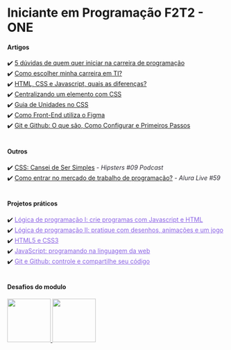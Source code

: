 <h1>Iniciante em Programação F2T2 - ONE</h1>
<h4>Artigos</h4>
✔️ <a href="https://www.alura.com.br/artigos/5-duvidas-de-quem-quer-iniciar-na-carreira-de-programacao">5 dúvidas de quem quer iniciar na carreira de programação</a>
<br>
✔️ <a href="https://www.alura.com.br/artigos/como-escolher-minha-carreira-em-ti">Como escolher minha carreira em TI?</a>
<br>
✔️ <a href="https://www.alura.com.br/artigos/html-css-e-js-definicoes">HTML, CSS e Javascript, quais as diferenças?</a>
<br>
✔️ <a href="https://www.alura.com.br/artigos/centralizando-elementos-com-css">Centralizando um elemento com CSS</a>
<br>
✔️ <a href="https://www.alura.com.br/artigos/guia-de-unidades-no-css">Guia de Unidades no CSS</a>
<br>
✔️ <a href="https://cursos.alura.com.br/extra/alura-mais/como-front-end-utiliza-o-figma-c858">Como Front-End utiliza o Figma</a>
<br>
✔️ <a href="https://www.alura.com.br/artigos/o-que-e-git-github">Git e Github: O que são, Como Configurar e Primeiros Passos</a>
<br>
<br>
<h4>Outros</h4>
✔️ <a href="https://cursos.alura.com.br/extra/hipsterstech/css-cansei-de-ser-simples-hipsters-09-a577">CSS: Cansei de Ser Simples</a><em style="color:#2b2a33;"> - Hipsters #09 Podcast</em>
<br>
✔️ <a href="https://www.youtube.com/watch?v=wUX-tRMynHE&t=5s">Como entrar no mercado de trabalho de programação?</a><em style="color:#2b2a33;"> - Alura Live #59</em>
<br>
<br>
<h4>Projetos práticos</h4>
✔️ <a href="./Lógica de Programação I" style="color:#8b63e4;">Lógica de programação I: crie programas com Javascript e HTML</a>
<br>
✔️ <a href="./Lógica de Programação II" style="color:#8b63e4;">Lógica de programação II: pratique com desenhos, animações e um jogo</a>
<br>
✔️ <a href="./HTML-CSS" style="color:#8b63e4;">HTML5 e CSS3</a>
<br>
✔️ <a href="./JavaScript programando na linguagem da web" style="color:#8b63e4;">JavaScript: programando na linguagem da web</a>
<br>
✔️ <a href="./Git e Github" style="color:#8b63e4;">Git e Github: controle e compartilhe seu código</a>
<br>
<br>
<h4>Desafios do modulo</h4>
<a href="https://github.com/p4kz/a-deco" target="_blank">
<img src="https://i.imgur.com/LVI3goy.png" width="100px">
</a>
<a href="https://github.com/p4kz/four-k" target="_blank"> 
<img src="https://i.imgur.com/GKDsDgn.png" width="100px">
</a>
